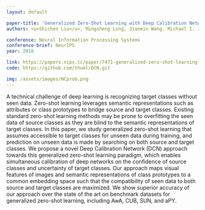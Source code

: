 ```yaml
---
layout: default

paper-title: 'Generalized Zero-Shot Learning with Deep Calibration Network'
authors: <u>Shichen Liu</u>, Mingsheng Long, Jianmin Wang, Michael I. Jordan

conference: Neural Information Processing Systems
conference-brief: NeurIPS
year: 2018

link: https://papers.nips.cc/paper/7471-generalized-zero-shot-learning-with-deep-calibration-network.pdf
code: https://github.com/thuml/DCN.git

img: /assets/images/NCprob.png
---
```


A technical challenge of deep learning is recognizing target classes without seen data. Zero-shot learning leverages semantic representations such as attributes or class prototypes to bridge source and target classes. Existing standard zero-shot learning methods may be prone to overfitting the seen data of source classes as they are blind to the semantic representations of target classes. In this paper, we study generalized zero-shot learning that assumes accessible to target classes for unseen data during training, and prediction on unseen data is made by searching on both source and target classes. We propose a novel Deep Calibration Network (DCN) approach towards this generalized zero-shot learning paradigm, which enables simultaneous calibration of deep networks on the confidence of source classes and uncertainty of target classes. Our approach maps visual features of images and semantic representations of class prototypes to a common embedding space such that the compatibility of seen data to both source and target classes are maximized. We show superior accuracy of our approach over the state of the art on benchmark datasets for generalized zero-shot learning, including AwA, CUB, SUN, and aPY.